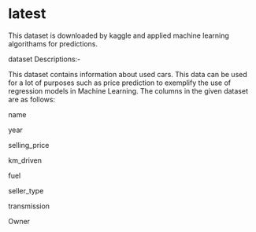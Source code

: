 # latest
This dataset is downloaded by kaggle and applied machine learning algorithams for predictions.



dataset Descriptions:- 

This dataset contains information about used cars.
This data can be used for a lot of purposes such as price prediction to exemplify the use of  regression models in Machine Learning.
The columns in the given dataset are as follows:

name

year

selling_price

km_driven

fuel

seller_type

transmission

Owner
